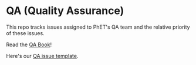  # QA (Quality Assurance)
This repo tracks issues assigned to PhET's QA team and the relative priority of these issues.

Read the [QA Book](https://github.com/phetsims/QA/blob/master/doc/qa-book.md)!

Here's our [QA issue template](https://github.com/phetsims/QA/blob/master/doc/qa-book.md#issue-template).
